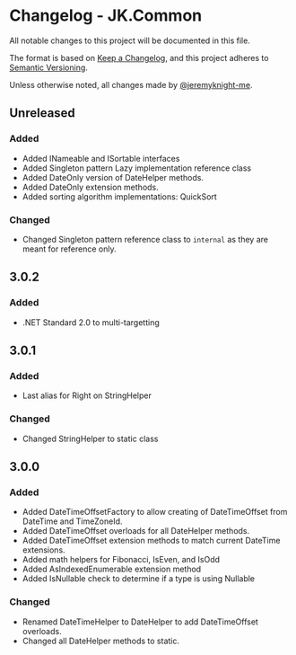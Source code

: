 ﻿# Changelog - JK.Common

All notable changes to this project will be documented in this file.

The format is based on [Keep a Changelog](https://keepachangelog.com/),
and this project adheres to [Semantic Versioning](https://semver.org/spec/v2.0.0.html).

Unless otherwise noted, all changes made by [@jeremyknight-me](https://github.com/jeremyknight-me).

## Unreleased

### Added 

- Added INameable and ISortable interfaces
- Added Singleton pattern Lazy<T> implementation reference class
- Added DateOnly version of DateHelper methods. 
- Added DateOnly extension methods.
- Added sorting algorithm implementations: QuickSort

### Changed

- Changed Singleton pattern reference class to `internal` as they are meant for reference only.

## 3.0.2

### Added

- .NET Standard 2.0 to multi-targetting

## 3.0.1

### Added

- Last alias for Right on StringHelper

### Changed

- Changed StringHelper to static class

## 3.0.0

### Added 

- Added DateTimeOffsetFactory to allow creating of DateTimeOffset from DateTime and TimeZoneId.
- Added DateTimeOffset overloads for all DateHelper methods.
- Added DateTimeOffset extension methods to match current DateTime extensions.
- Added math helpers for Fibonacci, IsEven, and IsOdd
- Added AsIndexedEnumerable extension method
- Added IsNullable check to determine if a type is using Nullable<T>

### Changed

- Renamed DateTimeHelper to DateHelper to add DateTimeOffset overloads.
- Changed all DateHelper methods to static.
